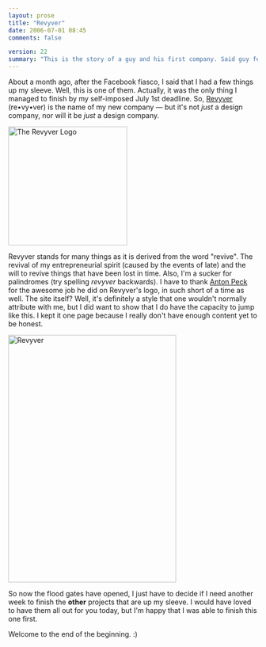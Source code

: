 ```yaml
---
layout: prose
title: "Revyver"
date: 2006-07-01 08:45
comments: false

version: 22
summary: "This is the story of a guy and his first company. Said guy felt it was time to start the next phase of his career, and Revyver is it."
---
```


About a month ago, after the Facebook fiasco, I said that I had a few things up my sleeve. Well, this is one of them. Actually, it was the only thing I managed to finish by my self-imposed July 1st deadline. So, [Revyver][1] (re&bull;vy&bull;ver) is the name of my new company &#8212; but it's not _just_ a design company, nor will it be _just_ a design company.

[<img src="http://static.flickr.com/75/179233156_276c10aeff_m.jpg" width="240" height="240" alt="The Revyver Logo" />][2]

Revyver stands for many things as it is derived from the word "revive". The revival of my entrepreneurial spirit (caused by the events of late) and the will to revive things that have been lost in time. Also, I'm a sucker for palindromes (try spelling _revyver_ backwards). I have to thank [Anton Peck][3] for the awesome job he did on Revyver's logo, in such short of a time as well. The site itself? Well, it's definitely a style that one wouldn't normally attribute with me, but I did want to show that I do have the capacity to jump like this. I kept it one page because I really don't have enough content yet to be honest.

[<img src="http://static.flickr.com/55/179187596_fce8bd9518.jpg" width="339" height="500" alt="Revyver" />][4]

So now the flood gates have opened, I just have to decide if I need another week to finish the **other** projects that are up my sleeve. I would have loved to have them all out for you today, but I'm happy that I was able to finish this one first.

Welcome to the end of the beginning. :)

[1]: http://revyver.com/
[2]: http://www.flickr.com/photos/avalonstar/179233156/
[3]: http://antonpeck.com/
[4]: http://www.flickr.com/photos/avalonstar/179187596/
